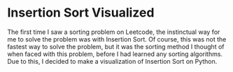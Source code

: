 # Insertion Sort Visualized
The first time I saw a sorting problem on Leetcode, the instinctual way for me to solve the problem was with Insertion Sort. Of course, this was not the fastest way to solve the problem, but it was the sorting method I thought of when faced with this problem, before I had learned any sorting algorithms. Due to this, I decided to make a visualization of Insertion Sort on Python.
